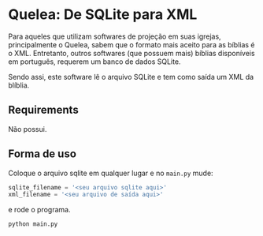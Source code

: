 # Quelea: De SQLite para XML

Para aqueles que utilizam softwares de projeção
em suas igrejas, principalmente o Quelea, sabem
que o formato mais aceito para as bíblias é o
XML. Entretanto, outros softwares (que possuem mais)
bíblias disponíveis em português, requerem um
banco de dados SQLite.

Sendo assi, este software lê o arquivo SQLite e
tem como saída um XML da blíblia.

## Requirements

Não possui.

## Forma de uso

Coloque o arquivo sqlite em qualquer lugar e
no ```main.py``` mude:

```python
sqlite_filename = '<seu arquivo sqlite aqui>'
xml_filename = '<seu arquivo de saída aqui>'
```

e rode o programa.

```bash
python main.py
```
